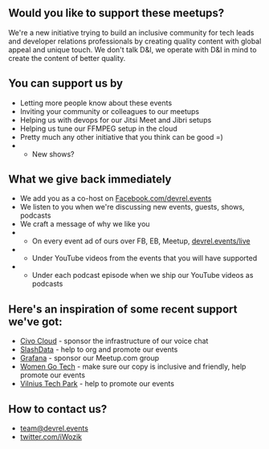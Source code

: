 ## Would you like to support these meetups?
We're a new initiative trying to build an inclusive community for tech leads and developer relations professionals by creating quality content with global appeal and unique touch.
We don't talk D&I, we operate with D&I in mind to create the content of better quality. 

## You can support us by 
* Letting more people know about these events
* Inviting your community or colleagues to our meetups
* Helping us with devops for our Jitsi Meet and Jibri setups
* Helping us tune our FFMPEG setup in the cloud
* Pretty much any other initiative that you think can be good =) 
* * New shows?

## What we give back immediately
* We add you as a co-host on [Facebook.com/devrel.events](https://www.facebook.com/devrel.events) 
* We listen to you when we're discussing new events, guests, shows, podcasts
* We craft a message of why we like you
* * On every event ad of ours over FB, EB, Meetup, [devrel.events/live](https://devrel.events/live/)
* * Under YouTube videos from the events that you will have supported
* * Under each podcast episode when we ship our YouTube videos as podcasts


## Here's an inspiration of some recent support we've got:

* [Civo Cloud](http://civo.com/) - sponsor the infrastructure of our voice chat
* [SlashData](http://slashdata.co/) - help to org and promote our events
* [Grafana](https://grafana.com/) - sponsor our Meetup.com group
* [Women Go Tech](https://www.womengotech.lt/en/) - make sure our copy is inclusive and friendly, help promote our events
* [Vilnius Tech Park](https://vilniustechpark.com/) - help to promote our events

## How to contact us?
* team@devrel.events
* [twitter.com/iWozik](https://twitter.com/iWozik)

